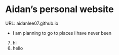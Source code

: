 # Aidan’s personal website
URL: aidanlee07.github.io
<!DOCTYPE html>
<html>
    <body>
      <!-- <p>Hello everyone,I am a new programmer and I am so exited for this!</p> -->
      <ul>
      <li>I am planning to go to places i have never been</li>
      </ul>
      <ol start="7"reversed>
     <li>hi</li>
     <li>hello</li>
      </ol>
    </body>

</html>
